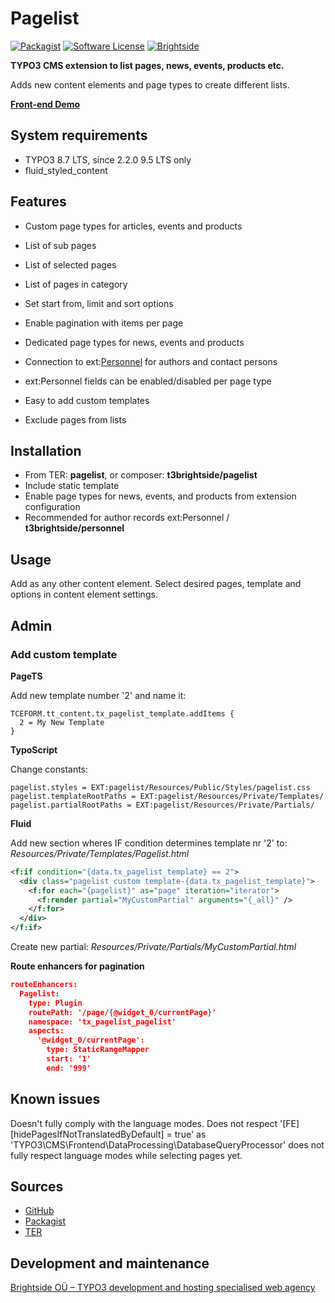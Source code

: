 # Pagelist
[![Packagist](https://img.shields.io/packagist/v/t3brightside/pagelist.svg?style=flat)](https://packagist.org/packages/t3brightside/pagelist)
[![Software License](https://img.shields.io/badge/license-GPLv3-brightgreen.svg?style=flat)](LICENSE)
[![Brightside](https://img.shields.io/badge/by-t3brightside.com-orange.svg?style=flat)](https://t3brightside.com)

**TYPO3 CMS extension to list pages, news, events, products etc.**

Adds new content elements and page types to create different lists.

**[Front-end Demo](https://corptemplate.t3brightside.com/extensions/pagelist/)**

## System requirements

- TYPO3 8.7 LTS, since 2.2.0 9.5 LTS only
- fluid_styled_content

## Features

- Custom page types for articles, events and products
- List of sub pages
- List of selected pages
- List of pages in category
- Set start from, limit and sort options
- Enable pagination with items per page
- Dedicated page types for news, events and products
- Connection to ext:[Personnel][863416d1] for authors and contact persons
- ext:Personnel fields can be enabled/disabled per page type
- Easy to add custom templates
- Exclude pages from lists

  [863416d1]: https://extensions.typo3.org/extension/personnel/ "ext:Personnel"

## Installation

 - From TER: **pagelist**, or composer: **t3brightside/pagelist**
 - Include static template
 - Enable page types for news, events, and products from extension configuration
 - Recommended for author records ext:Personnel / **t3brightside/personnel**

## Usage

Add as any other content element. Select desired pages, template and options in content element settings.

## Admin

### Add custom template

**PageTS**

Add new template number '2' and name it:
```typoscript
TCEFORM.tt_content.tx_pagelist_template.addItems {
  2 = My New Template
}
```

**TypoScript**

Change constants:
```typoscript
pagelist.styles = EXT:pagelist/Resources/Public/Styles/pagelist.css
pagelist.templateRootPaths = EXT:pagelist/Resources/Private/Templates/
pagelist.partialRootPaths = EXT:pagelist/Resources/Private/Partials/
```

**Fluid**

Add new section wheres IF condition determines template nr '2' to: _Resources/Private/Templates/Pagelist.html_
```xml
<f:if condition="{data.tx_pagelist_template} == 2">
  <div class="pagelist custom template-{data.tx_pagelist_template}">
    <f:for each="{pagelist}" as="page" iteration="iterator">
      <f:render partial="MyCustomPartial" arguments="{_all}" />
    </f:for>
  </div>
</f:if>
```
Create new partial: _Resources/Private/Partials/MyCustomPartial.html_

**Route enhancers for pagination**
```json
routeEnhancers:
  Pagelist:
    type: Plugin
    routePath: '/page/{@widget_0/currentPage}'
    namespace: 'tx_pagelist_pagelist'
    aspects:
      '@widget_0/currentPage':
        type: StaticRangeMapper
        start: '1'
        end: '999'
```

## Known issues
Doesn't fully comply with the language modes. Does not respect '[FE][hidePagesIfNotTranslatedByDefault] = true' as 'TYPO3\CMS\Frontend\DataProcessing\DatabaseQueryProcessor' does not fully respect language modes while selecting pages yet.

## Sources

-  [GitHub][a47ab545]
-  [Packagist][40819ab1]
-  [TER][15e0f507]

  [a47ab545]: https://github.com/t3brightside/pagelist "GitHub"
  [40819ab1]: https://packagist.org/packages/t3brightside/pagelist "Packagist"
  [15e0f507]: https://extensions.typo3.org/extension/pagelist/ "Typo3 Extension Repository"

Development and maintenance
---------------------------

[Brightside OÜ – TYPO3 development and hosting specialised web agency][ab26eed2]

  [ab26eed2]: https://t3brightside.com/ "TYPO3 development and hosting specialised web agency"
